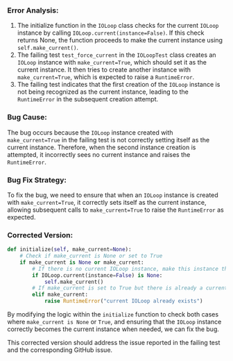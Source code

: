 ### Error Analysis:
1. The initialize function in the `IOLoop` class checks for the current `IOLoop` instance by calling `IOLoop.current(instance=False)`. If this check returns None, the function proceeds to make the current instance using `self.make_current()`.
2. The failing test `test_force_current` in the `IOLoopTest` class creates an `IOLoop` instance with `make_current=True`, which should set it as the current instance. It then tries to create another instance with `make_current=True`, which is expected to raise a `RuntimeError`.
3. The failing test indicates that the first creation of the `IOLoop` instance is not being recognized as the current instance, leading to the `RuntimeError` in the subsequent creation attempt.

### Bug Cause:
The bug occurs because the `IOLoop` instance created with `make_current=True` in the failing test is not correctly setting itself as the current instance. Therefore, when the second instance creation is attempted, it incorrectly sees no current instance and raises the `RuntimeError`.

### Bug Fix Strategy:
To fix the bug, we need to ensure that when an `IOLoop` instance is created with `make_current=True`, it correctly sets itself as the current instance, allowing subsequent calls to `make_current=True` to raise the `RuntimeError` as expected.

### Corrected Version:

```python
def initialize(self, make_current=None):
    # Check if make_current is None or set to True
    if make_current is None or make_current:
        # If there is no current IOLoop instance, make this instance the current one
        if IOLoop.current(instance=False) is None:
            self.make_current()
        # If make_current is set to True but there is already a current instance, raise RuntimeError
        elif make_current:
            raise RuntimeError("current IOLoop already exists")
```

By modifying the logic within the `initialize` function to check both cases where `make_current is None` or `True`, and ensuring that the `IOLoop` instance correctly becomes the current instance when needed, we can fix the bug.

This corrected version should address the issue reported in the failing test and the corresponding GitHub issue.